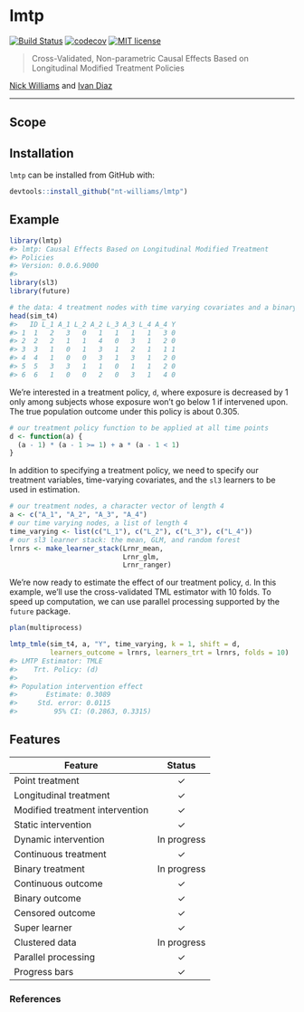 
<!-- README.md is generated from README.Rmd. Please edit that file -->

# lmtp

<!-- badges: start -->

[![Build
Status](https://travis-ci.com/nt-williams/lmtp.svg?token=DA4a53nWMx6q9LisKdRD&branch=master)](https://travis-ci.com/nt-williams/lmtp)
[![codecov](https://codecov.io/gh/nt-williams/lmtp/branch/master/graph/badge.svg?token=TFQNTischL)](https://codecov.io/gh/nt-williams/lmtp)
[![MIT
license](http://img.shields.io/badge/license-MIT-brightgreen.svg)](http://opensource.org/licenses/MIT)
<!-- badges: end -->

> Cross-Validated, Non-parametric Causal Effects Based on Longitudinal
> Modified Treatment Policies

[Nick Williams](https://nicholastwilliams.com) and [Ivan
Diaz](https://idiaz.xyz)

-----

## Scope

## Installation

`lmtp` can be installed from GitHub with:

``` r
devtools::install_github("nt-williams/lmtp")
```

## Example

``` r
library(lmtp)
#> lmtp: Causal Effects Based on Longitudinal Modified Treatment
#> Policies
#> Version: 0.0.6.9000
#> 
library(sl3)
library(future)

# the data: 4 treatment nodes with time varying covariates and a binary outcome
head(sim_t4)
#>   ID L_1 A_1 L_2 A_2 L_3 A_3 L_4 A_4 Y
#> 1  1   2   3   0   1   1   1   1   3 0
#> 2  2   2   1   1   4   0   3   1   2 0
#> 3  3   1   0   1   3   1   2   1   1 1
#> 4  4   1   0   0   3   1   3   1   2 0
#> 5  5   3   3   1   1   0   1   1   2 0
#> 6  6   1   0   0   2   0   3   1   4 0
```

We’re interested in a treatment policy, `d`, where exposure is decreased
by 1 only among subjects whose exposure won’t go below 1 if intervened
upon. The true population outcome under this policy is about 0.305.

``` r
# our treatment policy function to be applied at all time points
d <- function(a) {
  (a - 1) * (a - 1 >= 1) + a * (a - 1 < 1)
}
```

In addition to specifying a treatment policy, we need to specify our
treatment variables, time-varying covariates, and the `sl3` learners to
be used in estimation.

``` r
# our treatment nodes, a character vector of length 4
a <- c("A_1", "A_2", "A_3", "A_4")
# our time varying nodes, a list of length 4
time_varying <- list(c("L_1"), c("L_2"), c("L_3"), c("L_4"))
# our sl3 learner stack: the mean, GLM, and random forest
lrnrs <- make_learner_stack(Lrnr_mean, 
                            Lrnr_glm, 
                            Lrnr_ranger)
```

We’re now ready to estimate the effect of our treatment policy, `d`. In
this example, we’ll use the cross-validated TML estimator with 10 folds.
To speed up computation, we can use parallel processing supported by the
`future` package.

``` r
plan(multiprocess)

lmtp_tmle(sim_t4, a, "Y", time_varying, k = 1, shift = d, 
          learners_outcome = lrnrs, learners_trt = lrnrs, folds = 10)
#> LMTP Estimator: TMLE
#>    Trt. Policy: (d)
#> 
#> Population intervention effect
#>       Estimate: 0.3089
#>     Std. error: 0.0115
#>         95% CI: (0.2863, 0.3315)
```

## Features

| Feature                         |   Status    |
| ------------------------------- | :---------: |
| Point treatment                 |      ✓      |
| Longitudinal treatment          |      ✓      |
| Modified treatment intervention |      ✓      |
| Static intervention             |      ✓      |
| Dynamic intervention            | In progress |
| Continuous treatment            |      ✓      |
| Binary treatment                | In progress |
| Continuous outcome              |      ✓      |
| Binary outcome                  |      ✓      |
| Censored outcome                |      ✓      |
| Super learner                   |      ✓      |
| Clustered data                  | In progress |
| Parallel processing             |      ✓      |
| Progress bars                   |      ✓      |

### References
